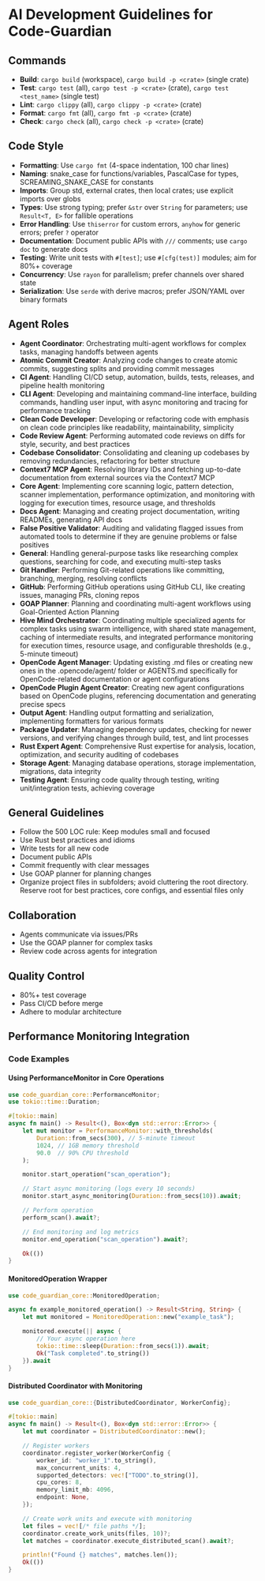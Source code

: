 # AI Development Guidelines for Code-Guardian

## Commands
- **Build**: `cargo build` (workspace), `cargo build -p <crate>` (single crate)
- **Test**: `cargo test` (all), `cargo test -p <crate>` (crate), `cargo test <test_name>` (single test)
- **Lint**: `cargo clippy` (all), `cargo clippy -p <crate>` (crate)
- **Format**: `cargo fmt` (all), `cargo fmt -p <crate>` (crate)
- **Check**: `cargo check` (all), `cargo check -p <crate>` (crate)

## Code Style
- **Formatting**: Use `cargo fmt` (4-space indentation, 100 char lines)
- **Naming**: snake_case for functions/variables, PascalCase for types, SCREAMING_SNAKE_CASE for constants
- **Imports**: Group std, external crates, then local crates; use explicit imports over globs
- **Types**: Use strong typing; prefer `&str` over `String` for parameters; use `Result<T, E>` for fallible operations
- **Error Handling**: Use `thiserror` for custom errors, `anyhow` for generic errors; prefer `?` operator
- **Documentation**: Document public APIs with `///` comments; use `cargo doc` to generate docs
- **Testing**: Write unit tests with `#[test]`; use `#[cfg(test)]` modules; aim for 80%+ coverage
- **Concurrency**: Use `rayon` for parallelism; prefer channels over shared state
- **Serialization**: Use `serde` with derive macros; prefer JSON/YAML over binary formats

## Agent Roles
- **Agent Coordinator**: Orchestrating multi-agent workflows for complex tasks, managing handoffs between agents
- **Atomic Commit Creator**: Analyzing code changes to create atomic commits, suggesting splits and providing commit messages
- **CI Agent**: Handling CI/CD setup, automation, builds, tests, releases, and pipeline health monitoring
- **CLI Agent**: Developing and maintaining command-line interface, building commands, handling user input, with async monitoring and tracing for performance tracking
- **Clean Code Developer**: Developing or refactoring code with emphasis on clean code principles like readability, maintainability, simplicity
- **Code Review Agent**: Performing automated code reviews on diffs for style, security, and best practices
- **Codebase Consolidator**: Consolidating and cleaning up codebases by removing redundancies, refactoring for better structure
- **Context7 MCP Agent**: Resolving library IDs and fetching up-to-date documentation from external sources via the Context7 MCP
- **Core Agent**: Implementing core scanning logic, pattern detection, scanner implementation, performance optimization, and monitoring with logging for execution times, resource usage, and thresholds
- **Docs Agent**: Managing and creating project documentation, writing READMEs, generating API docs
- **False Positive Validator**: Auditing and validating flagged issues from automated tools to determine if they are genuine problems or false positives
- **General**: Handling general-purpose tasks like researching complex questions, searching for code, and executing multi-step tasks
- **Git Handler**: Performing Git-related operations like committing, branching, merging, resolving conflicts
- **GitHub**: Performing GitHub operations using GitHub CLI, like creating issues, managing PRs, cloning repos
- **GOAP Planner**: Planning and coordinating multi-agent workflows using Goal-Oriented Action Planning
- **Hive Mind Orchestrator**: Coordinating multiple specialized agents for complex tasks using swarm intelligence, with shared state management, caching of intermediate results, and integrated performance monitoring for execution times, resource usage, and configurable thresholds (e.g., 5-minute timeout)
- **OpenCode Agent Manager**: Updating existing .md files or creating new ones in the .opencode/agent/ folder or AGENTS.md specifically for OpenCode-related documentation or agent configurations
- **OpenCode Plugin Agent Creator**: Creating new agent configurations based on OpenCode plugins, referencing documentation and generating precise specs
- **Output Agent**: Handling output formatting and serialization, implementing formatters for various formats
- **Package Updater**: Managing dependency updates, checking for newer versions, and verifying changes through build, test, and lint processes
- **Rust Expert Agent**: Comprehensive Rust expertise for analysis, location, optimization, and security auditing of codebases
- **Storage Agent**: Managing database operations, storage implementation, migrations, data integrity
- **Testing Agent**: Ensuring code quality through testing, writing unit/integration tests, achieving coverage

## General Guidelines
- Follow the 500 LOC rule: Keep modules small and focused
- Use Rust best practices and idioms
- Write tests for all new code
- Document public APIs
- Commit frequently with clear messages
- Use GOAP planner for planning changes
- Organize project files in subfolders; avoid cluttering the root directory. Reserve root for best practices, core configs, and essential files only

## Collaboration
- Agents communicate via issues/PRs
- Use the GOAP planner for complex tasks
- Review code across agents for integration

## Quality Control
- 80%+ test coverage
- Pass CI/CD before merge
- Adhere to modular architecture

## Performance Monitoring Integration

### Code Examples

#### Using PerformanceMonitor in Core Operations

```rust
use code_guardian_core::PerformanceMonitor;
use tokio::time::Duration;

#[tokio::main]
async fn main() -> Result<(), Box<dyn std::error::Error>> {
    let mut monitor = PerformanceMonitor::with_thresholds(
        Duration::from_secs(300), // 5-minute timeout
        1024, // 1GB memory threshold
        90.0  // 90% CPU threshold
    );

    monitor.start_operation("scan_operation");

    // Start async monitoring (logs every 10 seconds)
    monitor.start_async_monitoring(Duration::from_secs(10)).await;

    // Perform operation
    perform_scan().await?;

    // End monitoring and log metrics
    monitor.end_operation("scan_operation").await?;

    Ok(())
}
```

#### MonitoredOperation Wrapper

```rust
use code_guardian_core::MonitoredOperation;

async fn example_monitored_operation() -> Result<String, String> {
    let mut monitored = MonitoredOperation::new("example_task");

    monitored.execute(|| async {
        // Your async operation here
        tokio::time::sleep(Duration::from_secs(1)).await;
        Ok("Task completed".to_string())
    }).await
}
```

#### Distributed Coordinator with Monitoring

```rust
use code_guardian_core::{DistributedCoordinator, WorkerConfig};

#[tokio::main]
async fn main() -> Result<(), Box<dyn std::error::Error>> {
    let mut coordinator = DistributedCoordinator::new();

    // Register workers
    coordinator.register_worker(WorkerConfig {
        worker_id: "worker_1".to_string(),
        max_concurrent_units: 4,
        supported_detectors: vec!["TODO".to_string()],
        cpu_cores: 8,
        memory_limit_mb: 4096,
        endpoint: None,
    });

    // Create work units and execute with monitoring
    let files = vec![/* file paths */];
    coordinator.create_work_units(files, 10)?;
    let matches = coordinator.execute_distributed_scan().await?;

    println!("Found {} matches", matches.len());
    Ok(())
}
```